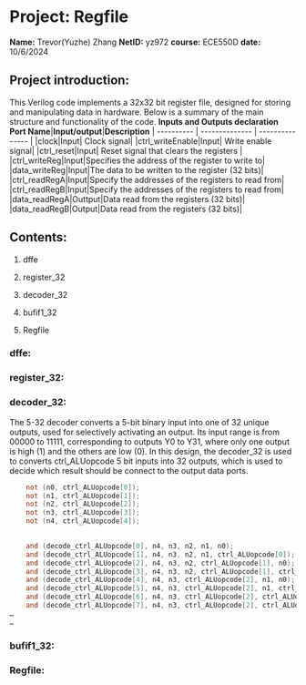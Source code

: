 # Project: Regfile
**Name:** Trevor(Yuzhe) Zhang 
**NetID:** yz972
**course:** ECE550D
**date:** 10/6/2024

## Project introduction:
This Verilog code implements a 32x32 bit register file, designed for storing and manipulating data in hardware. 
Below is a summary of the main structure and functionality of the code.
**Inputs and Outputs declaration**
**Port Name**|**Input/output**|**Description**
| ---------- | -------------- | --------------- | 
|clock|Input| Clock signal|
|ctrl_writeEnable|Input| Write enable signal|
|ctrl_reset|Input| Reset signal that clears the registers |
|ctrl_writeReg|Input|Specifies the address of the register to write to|
|data_writeReg|Input|The data to be written to the register (32 bits)|
|ctrl_readRegA|Input|Specify the addresses of the registers to read from|
|ctrl_readRegB|Input|Specify the addresses of the registers to read from|
|data_readRegA|Outtput|Data read from the registers (32 bits)|
|data_readRegB|Output|Data read from the registers (32 bits)|
## Contents:

1. dffe

2. register_32

3. decoder_32

4. bufif1_32

5. Regfile

### dffe:

### register_32:

### decoder_32:
The 5-32 decoder converts a 5-bit binary input into one of 32 unique outputs, used for selectively activating an output. Its input range is from 00000 to 11111, corresponding to outputs Y0 to Y31, where only one output is high (1) and the others are low (0). In this design, the decoder_32 is used to converts ctrl_ALUopcode 5 bit inputs into 32 outputs, which is used to decide which result should be connect to the output data ports.
```Verilog code(key part)
    not (n0, ctrl_ALUopcode[0]);
    not (n1, ctrl_ALUopcode[1]);
    not (n2, ctrl_ALUopcode[2]);
    not (n3, ctrl_ALUopcode[3]);
    not (n4, ctrl_ALUopcode[4]);

    
    and (decode_ctrl_ALUopcode[0], n4, n3, n2, n1, n0);
    and (decode_ctrl_ALUopcode[1], n4, n3, n2, n1, ctrl_ALUopcode[0]);
    and (decode_ctrl_ALUopcode[2], n4, n3, n2, ctrl_ALUopcode[1], n0);
    and (decode_ctrl_ALUopcode[3], n4, n3, n2, ctrl_ALUopcode[1], ctrl_ALUopcode[0]);
    and (decode_ctrl_ALUopcode[4], n4, n3, ctrl_ALUopcode[2], n1, n0);
    and (decode_ctrl_ALUopcode[5], n4, n3, ctrl_ALUopcode[2], n1, ctrl_ALUopcode[0]);
    and (decode_ctrl_ALUopcode[6], n4, n3, ctrl_ALUopcode[2], ctrl_ALUopcode[1], n0);
    and (decode_ctrl_ALUopcode[7], n4, n3, ctrl_ALUopcode[2], ctrl_ALUopcode[1], ctrl_ALUopcode[0]);
…
…
```   
### bufif1_32:

### Regfile:



